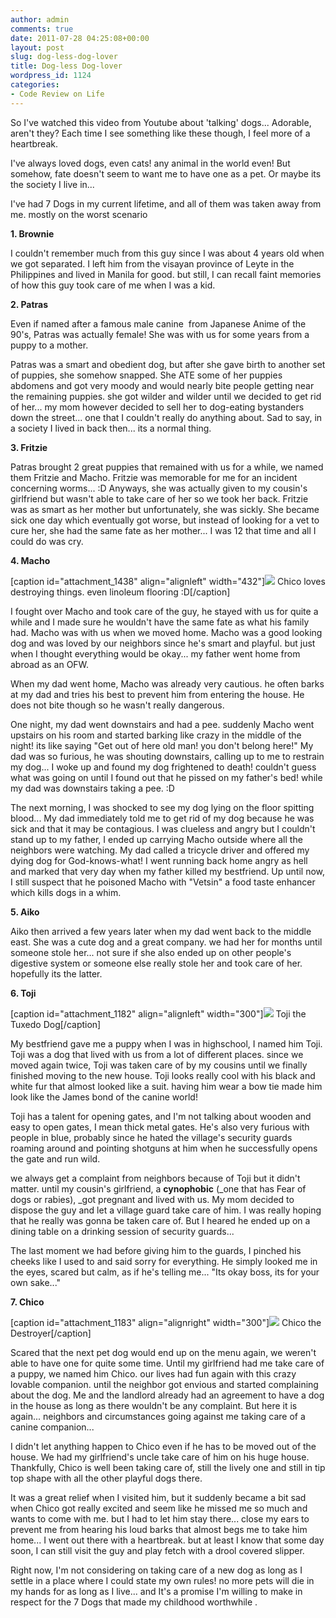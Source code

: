 ```yaml
---
author: admin
comments: true
date: 2011-07-28 04:25:08+00:00
layout: post
slug: dog-less-dog-lover
title: Dog-less Dog-lover
wordpress_id: 1124
categories:
- Code Review on Life
---
```


So I've watched this video from Youtube about 'talking' dogs... Adorable, aren't they? Each time I see something like these though, I feel more of a heartbreak.



I've always loved dogs, even cats! any animal in the world even! But somehow, fate doesn't seem to want me to have one as a pet. Or maybe its the society I live in...

I've had 7 Dogs in my current lifetime, and all of them was taken away from me. mostly on the worst scenario

**1. Brownie**

I couldn't remember much from this guy since I was about 4 years old when we got separated. I left him from the visayan province of Leyte in the Philippines and lived in Manila for good. but still, I can recall faint memories of how this guy took care of me when I was a kid.

**2. Patras**

Even if named after a famous male canine  from Japanese Anime of the 90's, Patras was actually female! She was with us for some years from a puppy to a mother.

Patras was a smart and obedient dog, but after she gave birth to another set of puppies, she somehow snapped. She ATE some of her puppies abdomens and got very moody and would nearly bite people getting near the remaining puppies. she got wilder and wilder until we decided to get rid of her... my mom however decided to sell her to dog-eating bystanders down the street... one that I couldn't really do anything about. Sad to say, in a society I lived in back then... its a normal thing.

**3. Fritzie**

Patras brought 2 great puppies that remained with us for a while, we named them Fritzie and Macho. Fritzie was memorable for me for an incident concerning worms... :D Anyways, she was actually given to my cousin's girlfriend but wasn't able to take care of her so we took her back. Fritzie was as smart as her mother but unfortunately, she was sickly. She became sick one day which eventually got worse, but instead of looking for a vet to cure her, she had the same fate as her mother... I was 12 that time and all I could do was cry.

**4. Macho**

[caption id="attachment_1438" align="alignleft" width="432"][![](http://www.reengo.com/wp-content/uploads/2011/07/251609_1835943055987_3997922_n.jpg)](http://www.reengo.com/dog-less-dog-lover/251609_1835943055987_3997922_n) Chico loves destroying things. even linoleum flooring :D[/caption]

I fought over Macho and took care of the guy, he stayed with us for quite a while and I made sure he wouldn't have the same fate as what his family had. Macho was with us when we moved home. Macho was a good looking dog and was loved by our neighbors since he's smart and playful. but just when I thought everything would be okay... my father went home from abroad as an OFW.

When my dad went home, Macho was already very cautious. he often barks at my dad and tries his best to prevent him from entering the house. He does not bite though so he wasn't really dangerous.

One night, my dad went downstairs and had a pee. suddenly Macho went upstairs on his room and started barking like crazy in the middle of the night! its like saying "Get out of here old man! you don't belong here!" My dad was so furious, he was shouting downstairs, calling up to me to restrain my dog... I woke up and found my dog frightened to death! couldn't guess what was going on until I found out that he pissed on my father's bed! while my dad was downstairs taking a pee. :D

The next morning, I was shocked to see my dog lying on the floor spitting blood... My dad immediately told me to get rid of my dog because he was sick and that it may be contagious. I was clueless and angry but I couldn't stand up to my father, I ended up carrying Macho outside where all the neighbors were watching. My dad called a tricycle driver and offered my dying dog for God-knows-what! I went running back home angry as hell and marked that very day when my father killed my bestfriend. Up until now, I still suspect that he poisoned Macho with "Vetsin" a food taste enhancer which kills dogs in a whim.

**5. Aiko**

Aiko then arrived a few years later when my dad went back to the middle east. She was a cute dog and a great company. we had her for months until someone stole her... not sure if she also ended up on other people's digestive system or someone else really stole her and took care of her. hopefully its the latter.

**6. Toji**

[caption id="attachment_1182" align="alignleft" width="300"][![](http://www.reengo.com/wp-content/uploads/2012/05/toji-300x227.jpg)](http://www.reengo.com/dog-less-dog-lover/toji) Toji the Tuxedo Dog[/caption]

My bestfriend gave me a puppy when I was in highschool, I named him Toji. Toji was a dog that lived with us from a lot of different places. since we moved again twice, Toji was taken care of by my cousins until we finally finished moving to the new house. Toji looks really cool with his black and white fur that almost looked like a suit. having him wear a bow tie made him look like the James bond of the canine world!

Toji has a talent for opening gates, and I'm not talking about wooden and easy to open gates, I mean thick metal gates. He's also very furious with people in blue, probably since he hated the village's security guards roaming around and pointing shotguns at him when he successfully opens the gate and run wild.

we always get a complaint from neighbors because of Toji but it didn't matter. until my cousin's girlfriend, a **cynophobic** (_one that has Fear of dogs or rabies), _got pregnant and lived with us. My mom decided to dispose the guy and let a village guard take care of him. I was really hoping that he really was gonna be taken care of. But I heared he ended up on a dining table on a drinking session of security guards...

The last moment we had before giving him to the guards, I pinched his cheeks like I used to and said sorry for everything. He simply looked me in the eyes, scared but calm, as if he's telling me... "Its okay boss, its for your own sake..."

**7. Chico**

[caption id="attachment_1183" align="alignright" width="300"][![](http://www.reengo.com/wp-content/uploads/2012/05/20100119-300x225.jpg)](http://www.reengo.com/dog-less-dog-lover/attachment/20100119) Chico the Destroyer[/caption]

Scared that the next pet dog would end up on the menu again, we weren't able to have one for quite some time. Until my girlfriend had me take care of a puppy, we named him Chico. our lives had fun again with this crazy lovable companion. until the neighbor got envious and started complaining about the dog. Me and the landlord already had an agreement to have a dog in the house as long as there wouldn't be any complaint. But here it is again... neighbors and circumstances going against me taking care of a canine companion...

I didn't let anything happen to Chico even if he has to be moved out of the house. We had my girlfriend's uncle take care of him on his huge house. Thankfully, Chico is well been taking care of, still the lively one and still in tip top shape with all the other playful dogs there.

It was a great relief when I visited him, but it suddenly became a bit sad when Chico got really excited and seem like he missed me so much and wants to come with me. but I had to let him stay there... close my ears to prevent me from hearing his loud barks that almost begs me to take him home... I went out there with a heartbreak. but at least I know that some day soon, I can still visit the guy and play fetch with a drool covered slipper.



Right now, I'm not considering on taking care of a new dog as long as I settle in a place where I could state my own rules! no more pets will die in my hands for as long as I live... and It's a promise I'm willing to make in respect for the 7 Dogs that made my childhood worthwhile .

